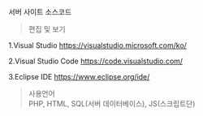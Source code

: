 서버 사이트 소스코드

> 편집 및 보기

1.Visual Studio
https://visualstudio.microsoft.com/ko/

2.Visual Studio Code
https://code.visualstudio.com/

3.Eclipse IDE
https://www.eclipse.org/ide/

> 사용언어<br>
PHP, HTML, SQL(서버 데이터베이스), JS(스크립트단)

